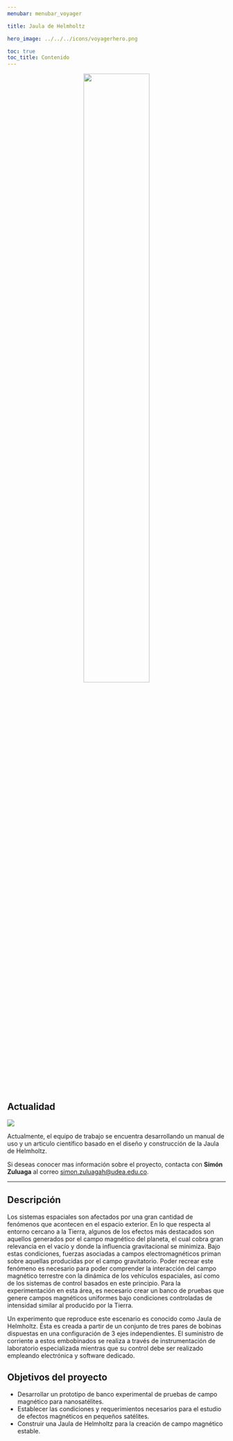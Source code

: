```yaml
---
menubar: menubar_voyager

title: Jaula de Helmholtz

hero_image: ../../../icons/voyagerhero.png

toc: true
toc_title: Contenido
---
```

<link href="../../../assets/css/custom.css" rel="stylesheet" type="text/css">
<figure align="center"> 
    <img src="../../img/jauladehelmholtz.jpg" width="60%" height="60%">
</figure>


## Actualidad
<img class="badges" src="https://img.shields.io/badge/-En%20curso-FFDD56">

Actualmente, el equipo de trabajo se encuentra desarrollando un manual de uso y un articulo científico basado en el diseño y construcción de la Jaula de Helmholtz. 

Si deseas conocer mas información sobre el proyecto, contacta con **Simón Zuluaga** al correo [<u>simon.zuluagah@udea.edu.co</u>](mailto:simon.zuluagah@udea.edu.co).

---

## Descripción
Los sistemas espaciales son afectados por una gran cantidad de fenómenos que acontecen en el espacio exterior. En lo que respecta al entorno cercano a la Tierra, algunos de los efectos más destacados son aquellos generados por el campo magnético del planeta, el cual cobra gran relevancia en el vacío y donde la influencia gravitacional se minimiza. Bajo estas condiciones, fuerzas asociadas a campos electromagnéticos priman sobre aquellas producidas por el campo gravitatorio. Poder recrear este fenómeno es necesario para poder comprender la interacción del campo magnético terrestre con la dinámica de los vehículos espaciales, así como de los sistemas de control basados en este principio. Para la experimentación en esta área, es necesario crear un banco de pruebas que genere campos magnéticos uniformes bajo condiciones controladas de intensidad similar al producido por la Tierra. 

Un experimento que reproduce este escenario es conocido como Jaula de Helmholtz. Ésta es creada a partir de un conjunto de tres pares de bobinas dispuestas en una configuración de 3 ejes independientes. El suministro de corriente a estos embobinados se realiza a través de instrumentación de laboratorio especializada mientras que su control debe ser realizado empleando electrónica y software dedicado.


## Objetivos del proyecto
- Desarrollar un prototipo de banco experimental de pruebas de campo magnético para nanosatélites.
- Establecer las condiciones y requerimientos necesarios para el estudio de efectos magnéticos en pequeños satélites.
- Construir una Jaula de Helmholtz para la creación de campo magnético estable.

<!-- 
## Documentación
(si aplicable) Descarga de manual, articulos, etc. -->